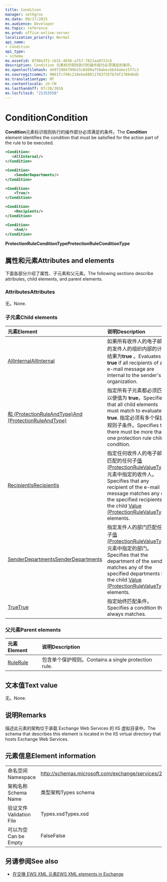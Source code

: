 ```yaml
---
title: Condition
manager: sethgros
ms.date: 09/17/2015
ms.audience: Developer
ms.topic: reference
ms.prod: office-online-server
localization_priority: Normal
api_name:
- Condition
api_type:
- schema
ms.assetid: 0790a3f2-cb31-4036-a757-7821aa0722cb
description: Condition 元素标识规则执行的操作部分必须满足的条件。
ms.openlocfilehash: d49f2984799b15c0499af59abecbb34abe15f7c3
ms.sourcegitcommit: 9061fcf40c218ebe88911783f357b7df278846db
ms.translationtype: MT
ms.contentlocale: zh-CN
ms.lasthandoff: 07/28/2018
ms.locfileid: "21353558"
---
```

# <a name="condition"></a><span data-ttu-id="254f8-103">Condition</span><span class="sxs-lookup"><span data-stu-id="254f8-103">Condition</span></span>

<span data-ttu-id="254f8-104">**Condition**元素标识规则执行的操作部分必须满足的条件。</span><span class="sxs-lookup"><span data-stu-id="254f8-104">The **Condition** element identifies the condition that must be satisfied for the action part of the rule to be executed.</span></span> 
  
```xml
<Condition>
   <AllInternal/>
</Condition>
```

```xml
<Condition> 
    <SenderDepartments/> 
</Condition>
```

```xml
<Condition> 
    <True/> 
</Condition>
```

```xml
<Condition> 
    <Recipients/> 
</Condition>
```

```xml
<Condition> 
    <And/> 
</Condition>
```

<span data-ttu-id="254f8-105">**ProtectionRuleConditionType**</span><span class="sxs-lookup"><span data-stu-id="254f8-105">**ProtectionRuleConditionType**</span></span>

## <a name="attributes-and-elements"></a><span data-ttu-id="254f8-106">属性和元素</span><span class="sxs-lookup"><span data-stu-id="254f8-106">Attributes and elements</span></span>

<span data-ttu-id="254f8-107">下面各部分介绍了属性、子元素和父元素。</span><span class="sxs-lookup"><span data-stu-id="254f8-107">The following sections describe attributes, child elements, and parent elements.</span></span>
  
### <a name="attributes"></a><span data-ttu-id="254f8-108">Attributes</span><span class="sxs-lookup"><span data-stu-id="254f8-108">Attributes</span></span>

<span data-ttu-id="254f8-109">无。</span><span class="sxs-lookup"><span data-stu-id="254f8-109">None.</span></span>
  
### <a name="child-elements"></a><span data-ttu-id="254f8-110">子元素</span><span class="sxs-lookup"><span data-stu-id="254f8-110">Child elements</span></span>

|<span data-ttu-id="254f8-111">**元素**</span><span class="sxs-lookup"><span data-stu-id="254f8-111">**Element**</span></span>|<span data-ttu-id="254f8-112">**说明**</span><span class="sxs-lookup"><span data-stu-id="254f8-112">**Description**</span></span>|
|:-----|:-----|
|[<span data-ttu-id="254f8-113">AllInternal</span><span class="sxs-lookup"><span data-stu-id="254f8-113">AllInternal</span></span>](allinternal.md) <br/> |<span data-ttu-id="254f8-114">如果所有收件人的电子邮件的发件人的组织内部的计算结果为**true** 。</span><span class="sxs-lookup"><span data-stu-id="254f8-114">Evaluates to **true** if all recipients of an e-mail message are internal to the sender's organization.</span></span>  <br/> |
|[<span data-ttu-id="254f8-115">和 (ProtectionRuleAndType)</span><span class="sxs-lookup"><span data-stu-id="254f8-115">And (ProtectionRuleAndType)</span></span>](and-protectionruleandtype.md) <br/> |<span data-ttu-id="254f8-116">指定所有子元素都必须匹配以使值为 **true**。</span><span class="sxs-lookup"><span data-stu-id="254f8-116">Specifies that all child elements must match to evaluate to **true**.</span></span> <span data-ttu-id="254f8-117">指定必须有多个保护规则子条件。</span><span class="sxs-lookup"><span data-stu-id="254f8-117">Specifies that there must be more than one protection rule child condition.</span></span>  <br/> |
|[<span data-ttu-id="254f8-118">RecipientIs</span><span class="sxs-lookup"><span data-stu-id="254f8-118">RecipientIs</span></span>](recipientis.md) <br/> |<span data-ttu-id="254f8-119">指定任何收件人的电子邮件匹配的任何子[值 (ProtectionRuleValueType)](value-protectionrulevaluetype.md)元素中指定的收件人。</span><span class="sxs-lookup"><span data-stu-id="254f8-119">Specifies that any recipient of the e-mail message matches any of the specified recipients in the child [Value (ProtectionRuleValueType)](value-protectionrulevaluetype.md) elements.</span></span>  <br/> |
|[<span data-ttu-id="254f8-120">SenderDepartments</span><span class="sxs-lookup"><span data-stu-id="254f8-120">SenderDepartments</span></span>](senderdepartments.md) <br/> |<span data-ttu-id="254f8-121">指定发件人的部门匹配任何子[值 (ProtectionRuleValueType)](value-protectionrulevaluetype.md)元素中指定的部门。</span><span class="sxs-lookup"><span data-stu-id="254f8-121">Specifies that the department of the sender matches any of the specified departments in the child [Value (ProtectionRuleValueType)](value-protectionrulevaluetype.md) elements.</span></span>  <br/> |
|[<span data-ttu-id="254f8-122">True</span><span class="sxs-lookup"><span data-stu-id="254f8-122">True</span></span>](true.md) <br/> |<span data-ttu-id="254f8-123">指定始终匹配条件。</span><span class="sxs-lookup"><span data-stu-id="254f8-123">Specifies a condition that always matches.</span></span>  <br/> |
   
### <a name="parent-elements"></a><span data-ttu-id="254f8-124">父元素</span><span class="sxs-lookup"><span data-stu-id="254f8-124">Parent elements</span></span>

|<span data-ttu-id="254f8-125">**元素**</span><span class="sxs-lookup"><span data-stu-id="254f8-125">**Element**</span></span>|<span data-ttu-id="254f8-126">**说明**</span><span class="sxs-lookup"><span data-stu-id="254f8-126">**Description**</span></span>|
|:-----|:-----|
|[<span data-ttu-id="254f8-127">Rule</span><span class="sxs-lookup"><span data-stu-id="254f8-127">Rule</span></span>](rule.md) <br/> |<span data-ttu-id="254f8-128">包含单个保护规则。</span><span class="sxs-lookup"><span data-stu-id="254f8-128">Contains a single protection rule.</span></span>  <br/> |
   
## <a name="text-value"></a><span data-ttu-id="254f8-129">文本值</span><span class="sxs-lookup"><span data-stu-id="254f8-129">Text value</span></span>

<span data-ttu-id="254f8-130">无。</span><span class="sxs-lookup"><span data-stu-id="254f8-130">None.</span></span>
  
## <a name="remarks"></a><span data-ttu-id="254f8-131">说明</span><span class="sxs-lookup"><span data-stu-id="254f8-131">Remarks</span></span>

<span data-ttu-id="254f8-132">描述此元素的架构位于承载 Exchange Web Services 的 IIS 虚拟目录中。</span><span class="sxs-lookup"><span data-stu-id="254f8-132">The schema that describes this element is located in the IIS virtual directory that hosts Exchange Web Services.</span></span>
  
## <a name="element-information"></a><span data-ttu-id="254f8-133">元素信息</span><span class="sxs-lookup"><span data-stu-id="254f8-133">Element information</span></span>

|||
|:-----|:-----|
|<span data-ttu-id="254f8-134">命名空间</span><span class="sxs-lookup"><span data-stu-id="254f8-134">Namespace</span></span>  <br/> |http://schemas.microsoft.com/exchange/services/2006/types  <br/> |
|<span data-ttu-id="254f8-135">架构名称</span><span class="sxs-lookup"><span data-stu-id="254f8-135">Schema Name</span></span>  <br/> |<span data-ttu-id="254f8-136">类型架构</span><span class="sxs-lookup"><span data-stu-id="254f8-136">Types schema</span></span>  <br/> |
|<span data-ttu-id="254f8-137">验证文件</span><span class="sxs-lookup"><span data-stu-id="254f8-137">Validation File</span></span>  <br/> |<span data-ttu-id="254f8-138">Types.xsd</span><span class="sxs-lookup"><span data-stu-id="254f8-138">Types.xsd</span></span>  <br/> |
|<span data-ttu-id="254f8-139">可以为空</span><span class="sxs-lookup"><span data-stu-id="254f8-139">Can be Empty</span></span>  <br/> |<span data-ttu-id="254f8-140">False</span><span class="sxs-lookup"><span data-stu-id="254f8-140">False</span></span>  <br/> |
   
## <a name="see-also"></a><span data-ttu-id="254f8-141">另请参阅</span><span class="sxs-lookup"><span data-stu-id="254f8-141">See also</span></span>

- [<span data-ttu-id="254f8-142">在交换 EWS XML 元素</span><span class="sxs-lookup"><span data-stu-id="254f8-142">EWS XML elements in Exchange</span></span>](ews-xml-elements-in-exchange.md)

